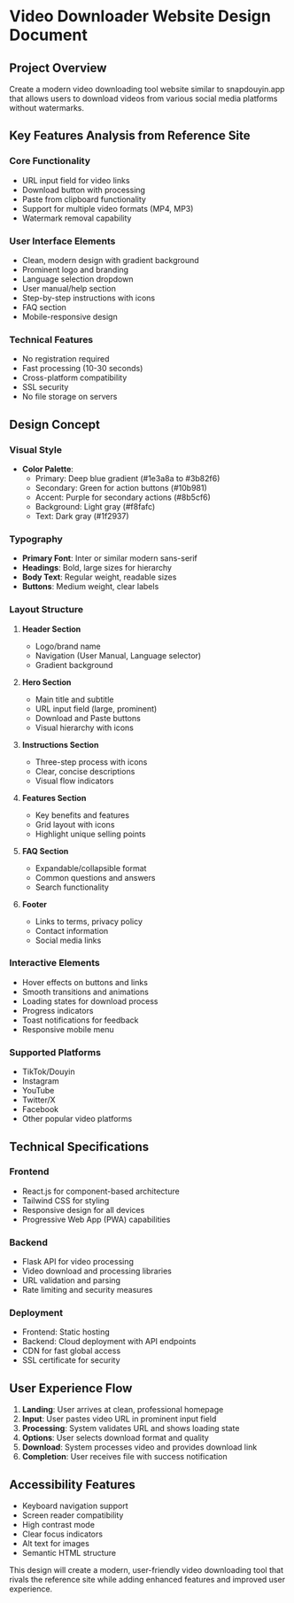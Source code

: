 # Video Downloader Website Design Document

## Project Overview
Create a modern video downloading tool website similar to snapdouyin.app that allows users to download videos from various social media platforms without watermarks.

## Key Features Analysis from Reference Site

### Core Functionality
- URL input field for video links
- Download button with processing
- Paste from clipboard functionality
- Support for multiple video formats (MP4, MP3)
- Watermark removal capability

### User Interface Elements
- Clean, modern design with gradient background
- Prominent logo and branding
- Language selection dropdown
- User manual/help section
- Step-by-step instructions with icons
- FAQ section
- Mobile-responsive design

### Technical Features
- No registration required
- Fast processing (10-30 seconds)
- Cross-platform compatibility
- SSL security
- No file storage on servers

## Design Concept

### Visual Style
- **Color Palette**: 
  - Primary: Deep blue gradient (#1e3a8a to #3b82f6)
  - Secondary: Green for action buttons (#10b981)
  - Accent: Purple for secondary actions (#8b5cf6)
  - Background: Light gray (#f8fafc)
  - Text: Dark gray (#1f2937)

### Typography
- **Primary Font**: Inter or similar modern sans-serif
- **Headings**: Bold, large sizes for hierarchy
- **Body Text**: Regular weight, readable sizes
- **Buttons**: Medium weight, clear labels

### Layout Structure
1. **Header Section**
   - Logo/brand name
   - Navigation (User Manual, Language selector)
   - Gradient background

2. **Hero Section**
   - Main title and subtitle
   - URL input field (large, prominent)
   - Download and Paste buttons
   - Visual hierarchy with icons

3. **Instructions Section**
   - Three-step process with icons
   - Clear, concise descriptions
   - Visual flow indicators

4. **Features Section**
   - Key benefits and features
   - Grid layout with icons
   - Highlight unique selling points

5. **FAQ Section**
   - Expandable/collapsible format
   - Common questions and answers
   - Search functionality

6. **Footer**
   - Links to terms, privacy policy
   - Contact information
   - Social media links

### Interactive Elements
- Hover effects on buttons and links
- Smooth transitions and animations
- Loading states for download process
- Progress indicators
- Toast notifications for feedback
- Responsive mobile menu

### Supported Platforms
- TikTok/Douyin
- Instagram
- YouTube
- Twitter/X
- Facebook
- Other popular video platforms

## Technical Specifications

### Frontend
- React.js for component-based architecture
- Tailwind CSS for styling
- Responsive design for all devices
- Progressive Web App (PWA) capabilities

### Backend
- Flask API for video processing
- Video download and processing libraries
- URL validation and parsing
- Rate limiting and security measures

### Deployment
- Frontend: Static hosting
- Backend: Cloud deployment with API endpoints
- CDN for fast global access
- SSL certificate for security

## User Experience Flow

1. **Landing**: User arrives at clean, professional homepage
2. **Input**: User pastes video URL in prominent input field
3. **Processing**: System validates URL and shows loading state
4. **Options**: User selects download format and quality
5. **Download**: System processes video and provides download link
6. **Completion**: User receives file with success notification

## Accessibility Features
- Keyboard navigation support
- Screen reader compatibility
- High contrast mode
- Clear focus indicators
- Alt text for images
- Semantic HTML structure

This design will create a modern, user-friendly video downloading tool that rivals the reference site while adding enhanced features and improved user experience.

